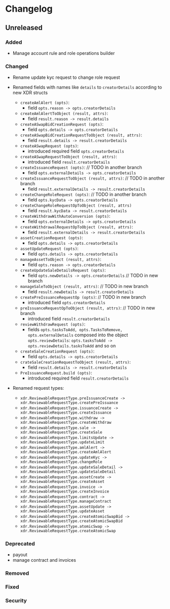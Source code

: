 # Changelog

## Unreleased

### Added

* Manage account rule and role operations builder

### Changed

* Rename update kyc request to change role request
* Renamed fields with names like `details` to `creatorDetails` according to new XDR structs
    * `createAmlAlert (opts)`:
        * field `opts.reason -> opts.creatorDetails`
    * `createAmlAlertToObject (result, attrs)`:
        * field `result.reason -> result.details`
    * `createASwapBidCreationRequest (opts)`:
        * field `opts.details -> opts.creatorDetails`
    * `createASwapBidCreationRequestToObject (result, attrs)`:
        * field `result.details -> result.creatorDetails`
    * `createASwapRequest (opts)`:
        * introduced required field `opts.creatorDetails`
    * `createASwapRequestToObject (result, attrs)`:
        * introduced field `result.creatorDetails`
    * `createIssuanceRequest (opts)`: // TODO in another branch
        * field `opts.externalDetails -> opts.creatorDetails` 
    * `createIssuanceRequestToObject (result, attrs)`: // TODO in another branch
        * field `result.externalDetails -> result.creatorDetails`
    * `createChangeRoleRequest (opts)`: // TODO in another branch
        * field `opts.kycData -> opts.creatorDetails`
    * `createChangeRoleRequestOpToObject (result, attrs)`
        * field `result.kycData -> result.creatorDetails`
    * `createWithdrawWithAutoConversion (opts)`:
        * field `opts.externalDetails -> opts.creatorDetails` 
    * `createWithdrawalRequestOpToObject (result, attrs)`:
        * field `result.externalDetails -> result.creatorDetails`
    * `assetCreationRequest (opts)`:
        * field `opts.details -> opts.creatorDetails`
    * `assetUpdateRequest (opts)`:
        * field `opts.details -> opts.creatorDetails`
    * `manageAssetToObject (result, attrs)`:
        * field `opts.reason -> opts.creatorDetails`
    * `createUpdateSaleDetailsRequest (opts)`:
        * field `opts.newDetails -> opts.creatorDetails` // TODO in new branch
    * `manageSaleToObject (result, attrs)`: // TODO in new branch
        * field `result.newDetails -> result.creatorDetails`
    * `createPreIssuanceRequestOp (opts)`: // TODO in new branch
        * introduced field `opts.creatorDetails` 
    * `preIssuanceRequestOpToObject (result, attrs)`: // TODO in new branch
        * introduced field `result.creatorDetails`
    * `reviewWithdrawRequest (opts)`:
        * fields `opts.tasksToAdd, opts.TasksToRemove, opts.externalDetails`
          composed into the object `opts.reviewDetails`:
          `opts.tasksToAdd -> opts.reviewDetails.tasksToAdd` and so on
    * `createSaleCreationRequest (opts)`: 
        * field `opts.details -> opts.creatorDetails`
    * `crateSaleCreationRequestToObject (result, attrs)`:
        * field `result.details -> result.creatorDetails`
    * `PreIssuanceRequest.build (opts)`: 
        * introduced required field `result.creatorDetails`

* Renamed request types:
    * `xdr.ReviewableRequestType.preIssuanceCreate -> xdr.ReviewableRequestType.createPreIssuance`
    * `xdr.ReviewableRequestType.issuanceCreate -> xdr.ReviewableRequestType.createIssuance`
    * `xdr.ReviewableRequestType.withdraw -> xdr.ReviewableRequestType.createWithdraw`
    * `xdr.ReviewableRequestType.sale -> xdr.ReviewableRequestType.createSale`
    * `xdr.ReviewableRequestType.limitsUpdate -> xdr.ReviewableRequestType.updateLimit`
    * `xdr.ReviewableRequestType.amlAlert -> xdr.ReviewableRequestType.createAmlAlert`
    * `xdr.ReviewableRequestType.updateKyc -> xdr.ReviewableRequestType.changeRole`
    * `xdr.ReviewableRequestType.updateSaleDetail -> xdr.ReviewableRequestType.updateSaleDetail`
    * `xdr.ReviewableRequestType.assetCreate -> xdr.ReviewableRequestType.createAsset`
    * `xdr.ReviewableRequestType.invoice -> xdr.ReviewableRequestType.createInvoice`
    * `xdr.ReviewableRequestType.contract -> xdr.ReviewableRequestType.manageContract`
    * `xdr.ReviewableRequestType.assetUpdate -> xdr.ReviewableRequestType.updateAsset`
    * `xdr.ReviewableRequestType.createAtomicSwapBid -> xdr.ReviewableRequestType.createAtomicSwapBid`
    * `xdr.ReviewableRequestType.atomicSwap -> xdr.ReviewableRequestType.createAtomicSwap`
     
### Deprecated

* payout
* manage contract and invoices

### Removed

### Fixed

### Security
